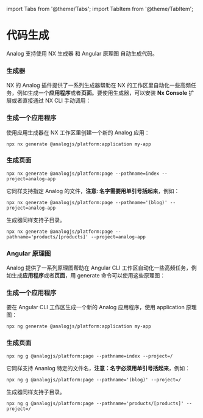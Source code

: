 import Tabs from '@theme/Tabs';
import TabItem from '@theme/TabItem';

# 代码生成

Analog 支持使用 NX 生成器 和 Angular 原理图 自动生成代码。

<Tabs groupId="project-type">
  <TabItem value="Nx 生成器">

### 生成器

NX 的 Analog 插件提供了一系列生成器帮助在 NX 的工作区里自动化一些高频任务，例如生成一个**应用程序**或者**页面**。要使用生成器，可以安装 **Nx Console** 扩展或者直接通过 NX CLI 手动调用：

### 生成一个应用程序

使用应用生成器在 NX 工作区里创建一个新的 Analog 应用：

```shell
npx nx generate @analogjs/platform:application my-app
```

### 生成页面

```shell
npx nx generate @analogjs/platform:page --pathname=index --project=analog-app
```

它同样支持指定 Analog 的文件，**注意: 名字需要用单引号括起来**，例如：

```shell
npx nx generate @analogjs/platform:page --pathname='(blog)' --project=analog-app
```

生成器同样支持子目录。

```shell
npx nx generate @analogjs/platform:page --pathname='products/[products]' --project=analog-app
```

  </TabItem>

  <TabItem label="Angular 原理图" value="原理图">

### Angular 原理图

Analog 提供了一系列原理图帮助在 Angular CLI 工作区自动化一些高频任务，例如生成**应用程序**或者**页面**，用 generate 命令可以使用这些原理图：

### 生成一个应用程序

要在 Angular CLI 工作区生成一个新的 Analog 应用程序，使用 application 原理图：

```shell
npx ng generate @analogjs/platform:application my-app
```

### 生成页面

```shell
npx ng g @analogjs/platform:page --pathname=index --project=/
```

它同样支持 Ananlog 特定的文件名，**注意：名字必须用单引号括起来**，例如：

```shell
npx ng g @analogjs/platform:page --pathname='(blog)' --project=/
```

生成器同样支持子目录。

```shell
npx ng g @analogjs/platform:page --pathname='products/[products]' --project=/
```

  </TabItem>
</Tabs>
